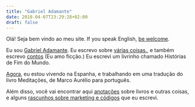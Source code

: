 ```yaml
---
title: "Gabriel Adamante"
date: 2018-04-07T23:29:28+02:00
draft: false
---
```


Olá! Seja bem vindo ao meu site. If you speak English, [be welcome](/en/ "be welcome"). 

Eu sou [Gabriel Adamante](/about "Gabriel Adamante"). Eu escrevo sobre [várias coisas.](/articles/ "várias coisas"), e também escrevo [contos](/fiction/ "contos.") (Eu amo ficção.) Eu escrevi um livrinho chamado Histórias de Fim do Mundo.

[Agora](/now/ "Agora"), eu estou vivendo na Espanha, e trabalhando em uma tradução do livro Meditações, de Marco Aurélio para português.

Além disso, você vai encontrar aqui [anotações](/notes/ "anotações") sobre livros e outras coisas, e alguns [rascunhos sobre marketing e códigos](/code/ "rascunhos sobre marketing e códigos") que eu escrevi.


